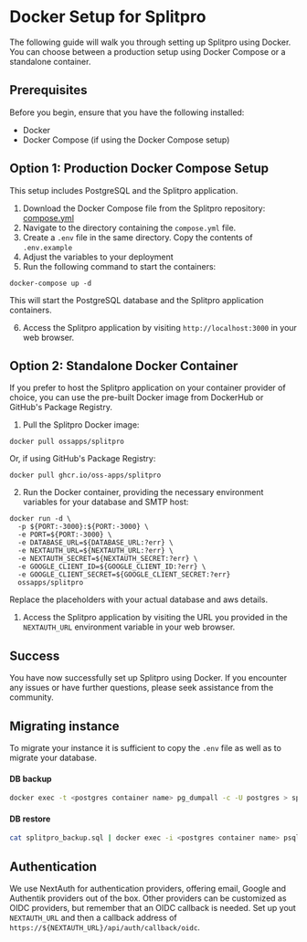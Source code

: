 # Docker Setup for Splitpro

The following guide will walk you through setting up Splitpro using Docker. You can choose between a production setup using Docker Compose or a standalone container.

## Prerequisites

Before you begin, ensure that you have the following installed:

- Docker
- Docker Compose (if using the Docker Compose setup)

## Option 1: Production Docker Compose Setup

This setup includes PostgreSQL and the Splitpro application.

1. Download the Docker Compose file from the Splitpro repository: [compose.yml](https://github.com/oss-apps/split-pro/blob/main/docker/prod/compose.yml)
2. Navigate to the directory containing the `compose.yml` file.
3. Create a `.env` file in the same directory. Copy the contents of `.env.example`
4. Adjust the variables to your deployment
5. Run the following command to start the containers:

```
docker-compose up -d
```

This will start the PostgreSQL database and the Splitpro application containers.

6. Access the Splitpro application by visiting `http://localhost:3000` in your web browser.

## Option 2: Standalone Docker Container

If you prefer to host the Splitpro application on your container provider of choice, you can use the pre-built Docker image from DockerHub or GitHub's Package Registry.

1. Pull the Splitpro Docker image:

```
docker pull ossapps/splitpro
```

Or, if using GitHub's Package Registry:

```
docker pull ghcr.io/oss-apps/splitpro
```

2. Run the Docker container, providing the necessary environment variables for your database and SMTP host:

```
docker run -d \
  -p ${PORT:-3000}:${PORT:-3000} \
  -e PORT=${PORT:-3000} \
  -e DATABASE_URL=${DATABASE_URL:?err} \
  -e NEXTAUTH_URL=${NEXTAUTH_URL:?err} \
  -e NEXTAUTH_SECRET=${NEXTAUTH_SECRET:?err} \
  -e GOOGLE_CLIENT_ID=${GOOGLE_CLIENT_ID:?err} \
  -e GOOGLE_CLIENT_SECRET=${GOOGLE_CLIENT_SECRET:?err}
  ossapps/splitpro
```

Replace the placeholders with your actual database and aws details.

1. Access the Splitpro application by visiting the URL you provided in the `NEXTAUTH_URL` environment variable in your web browser.

## Success

You have now successfully set up Splitpro using Docker. If you encounter any issues or have further questions, please seek assistance from the community.

## Migrating instance

To migrate your instance it is sufficient to copy the `.env` file as well as to migrate your database.

#### DB backup

```bash
docker exec -t <postgres container name> pg_dumpall -c -U postgres > splitpro_backup.sql
```

#### DB restore

```bash
cat splitpro_backup.sql | docker exec -i <postgres container name> psql -U postgres
```

## Authentication

We use NextAuth for authentication providers, offering email, Google and Authentik providers out of the box. Other providers can be customized as OIDC providers, but remember that an OIDC callback is needed. Set up yout `NEXTAUTH_URL` and then a callback address of `https://${NEXTAUTH_URL}/api/auth/callback/oidc`.